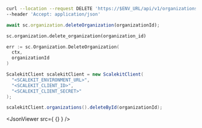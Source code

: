 <CodeWithHeader method="delete" endpoint="/api/v1/organizations">
<Tabs groupId="tech-stack" queryString>
<TabItem value="curl" label="cURL">

```bash showLineNumbers
curl --location --request DELETE 'https://$ENV_URL/api/v1/organizations/{id}' \
--header 'Accept: application/json'
```

</TabItem>
<TabItem value="nodejs" label="Node.js">

```js
await sc.organization.deleteOrganization(organizationId);
```

</TabItem>
<TabItem value="py" label="Python">

```python
sc.organization.delete_organization(organization_id)
```

</TabItem>
<TabItem value="golang" label="Go">

```go
err := sc.Organization.DeleteOrganization(
  ctx,
  organizationId
)
```

</TabItem>

<TabItem value="java" label="Java">

```java showLineNumbers
ScalekitClient scalekitClient = new ScalekitClient(
  "<SCALEKIT_ENVIRONMENT_URL>",
  "<SCALEKIT_CLIENT_ID>",
  "<SCALEKIT_CLIENT_SECRET>"
);

scalekitClient.organizations().deleteById(organizationId);
```

</TabItem>

</Tabs>
</CodeWithHeader>
<CodeWithHeader title="Response">

<JsonViewer src={ {} } />

</CodeWithHeader>
